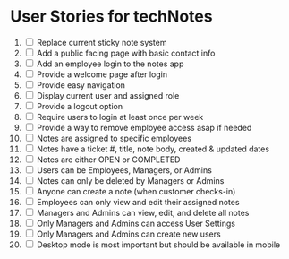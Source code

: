 # User Stories for techNotes

1.  <input type="checkbox">  Replace current sticky note system
2.  <input type="checkbox">  Add a public facing page with basic contact info 
3.  <input type="checkbox">  Add an employee login to the notes app 
4.  <input type="checkbox">  Provide a welcome page after login 
5.  <input type="checkbox">  Provide easy navigation
6.  <input type="checkbox">  Display current user and assigned role 
7.  <input type="checkbox">  Provide a logout option 
8.  <input type="checkbox">  Require users to login at least once per week
9.  <input type="checkbox">  Provide a way to remove employee access asap if needed 
10. <input type="checkbox">  Notes are assigned to specific employees 
11. <input type="checkbox">  Notes have a ticket #, title, note body, created & updated dates
12. <input type="checkbox">  Notes are either OPEN or COMPLETED 
13. <input type="checkbox">  Users can be Employees, Managers, or Admins 
14. <input type="checkbox">  Notes can only be deleted by Managers or Admins 
15. <input type="checkbox">  Anyone can create a note (when customer checks-in)
16. <input type="checkbox">  Employees can only view and edit their assigned notes  
17. <input type="checkbox">  Managers and Admins can view, edit, and delete all notes 
18. <input type="checkbox">  Only Managers and Admins can access User Settings 
19. <input type="checkbox">  Only Managers and Admins can create new users 
20. <input type="checkbox">  Desktop mode is most important but should be available in mobile 
